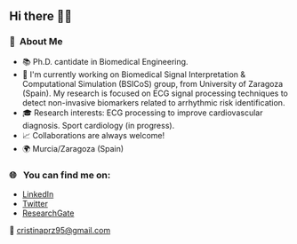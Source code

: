 ## Hi there 👋🤗

  ### 🧭 &nbsp;About Me
  - 📚 Ph.D. cantidate in Biomedical Engineering.
  - 🌱 I'm currently working on Biomedical Signal Interpretation & Computational Simulation (BSICoS) group, from University of Zaragoza (Spain). My research is focused on ECG signal processing techniques to detect non-invasive biomarkers related to arrhythmic risk identification.
  - 🎓 Research interests: ECG processing to improve cardiovascular diagnosis. Sport cardiology (in progress).
  - 📈 Collaborations are always welcome! 
  - 🌍 Murcia/Zaragoza (Spain)

 <!-- ### 🧮 &nbsp;Skills
  - Signal processing.
  - Statistical analysis.
  - Languages and tools: Matlab, Python, R, Rstudio, C, C++.
  -->

  ### 🌐 &nbsp; You can find me on:
  - [LinkedIn](https://www.linkedin.com/in/cristina-perez-martinez-22426110b)
  - [Twitter](https://x.com/Cris_Prz95)
  - [ResearchGate](https://www.researchgate.net/profile/Cristina-Perez-75)
    
📧 cristinaprz95@gmail.com
  


<!--
**CrisPhD7/CrisPhD7** is a ✨ _special_ ✨ repository because its `README.md` (this file) appears on your GitHub profile.

Here are some ideas to get you started:

- 🔭 I’m currently working on ...
- 🌱 I’m currently learning ...
- 👯 I’m looking to collaborate on ...
- 🤔 I’m looking for help with ...
- 💬 Ask me about ...
- 📫 How to reach me: ...
- 😄 Pronouns: ...
- ⚡ Fun fact: ...

** Good examples:
https://github.com/thiteixeira#hi-there-
https://github.com/goldboy225
https://github.com/roddhjav
https://github.com/Lynsay
https://github.com/Pepyn0
https://github.com/Bouaskaoun
https://github.com/Berkeli
https://github.com/Adam-pw



** Interesting webs:
https://getemoji.com/#objects
https://github.com/AlirezaSamar/awesome-phd?tab=readme-ov-file
https://github.com/jrjohansson/scientific-python-lectures
https://github.com/emptymalei/awesome-research

-->
